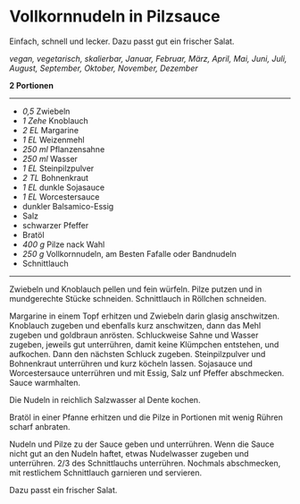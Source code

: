 # Vollkornnudeln in Pilzsauce

Einfach, schnell und lecker. Dazu passt gut ein frischer Salat.

*vegan, vegetarisch, skalierbar, Januar, Februar, März, April, Mai, Juni, Juli, August, September, Oktober, November, Dezember*

**2 Portionen**

---

- *0,5* Zwiebeln
- *1 Zehe* Knoblauch
- *2 EL* Margarine
- *1 EL* Weizenmehl
- *250 ml* Pflanzensahne
- *250 ml* Wasser
- *1 EL* Steinpilzpulver
- *2 TL* Bohnenkraut
- *1 EL* dunkle Sojasauce
- *1 EL* Worcestersauce
- dunkler Balsamico-Essig
- Salz
- schwarzer Pfeffer
- Bratöl
- *400 g* Pilze nack Wahl
- *250 g* Vollkornnudeln, am Besten Fafalle oder Bandnudeln
- Schnittlauch

---

Zwiebeln und Knoblauch pellen und fein würfeln. Pilze putzen und in mundgerechte Stücke schneiden. Schnittlauch in Röllchen schneiden.

Margarine in einem Topf erhitzen und Zwiebeln darin glasig anschwitzen. Knoblauch zugeben und ebenfalls kurz anschwitzen, dann das Mehl zugeben und goldbraun anrösten. Schluckweise Sahne und Wasser zugeben, jeweils gut unterrühren, damit keine Klümpchen entstehen, und aufkochen. Dann den nächsten Schluck zugeben. Steinpilzpulver und Bohnenkraut unterrühren und kurz köcheln lassen. Sojasauce und Worcestersauce unterrühren und mit Essig, Salz unf Pfeffer abschmecken. Sauce warmhalten.

Die Nudeln in reichlich Salzwasser al Dente kochen.

Bratöl in einer Pfanne erhitzen und die Pilze in Portionen mit wenig Rühren scharf anbraten. 

Nudeln und Pilze zu der Sauce geben und unterrühren. Wenn die Sauce nicht gut an den Nudeln haftet, etwas Nudelwasser zugeben und unterrühren. 2/3 des Schnittlauchs unterrühren. Nochmals abschmecken, mit restlichem Schnittlauch garnieren und servieren.

Dazu passt ein frischer Salat.
